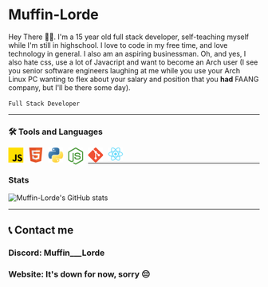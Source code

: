 # Muffin-Lorde

Hey There 👋🏽. I'm a 15 year old full stack developer, self-teaching myself while I'm still in highschool. I love to code in my free time, and love technology in general. I also am an aspiring businessman. Oh, and yes, I also hate css, use a lot of Javacript and want to become an Arch user (I see you senior software engineers laughing at me while you use your Arch Linux PC wanting to flex about your salary and position that you **had** FAANG company, but I'll be there some day). </br>

``Full Stack Developer``

---

### 🛠️ Tools and Languages
<img align="left" alt="JavaScript" width="30px" style="padding-right:10px;" src="./icons/Javascript.png"/>
<img align="left" alt="JavaScript" width="30px" style="padding-right:10px;" src="./icons/HTML.png"/>
<img align="left" alt="JavaScript" width="30px" style="padding-right:10px;" src="./icons/Python.png"/>
<img align="left" alt="JavaScript" width="30px" style="padding-right:10px;" src="./icons/node(png).png"/>
<img align="left" alt="JavaScript" width="30px" style="padding-right:10px;" src="./icons/git.png"/>
<img align="left" alt="JavaScript" width="30px" style="padding-right:10px;" src="./icons/react.png"/> </br>

---
### Stats
![Muffin-Lorde's GitHub stats](https://github-readme-stats.vercel.app/api?username=Muffin-Lorde&show_icons=true&theme=gotham)

---

## 📞 Contact me
### Discord:    Muffin___Lorde
### Website:    It's down for now, sorry 😔
